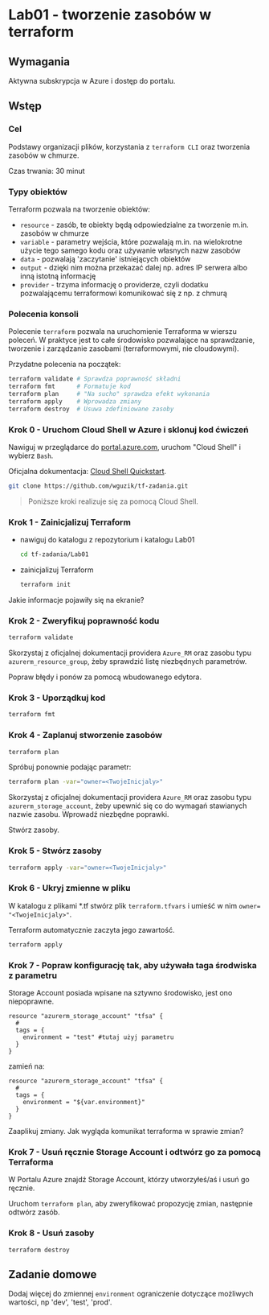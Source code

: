 # Lab01 - tworzenie zasobów w terraform

## Wymagania
Aktywna subskrypcja w Azure i dostęp do portalu.

## Wstęp
### Cel
Podstawy organizacji plików, korzystania z `terraform CLI` oraz tworzenia zasobów w chmurze.

Czas trwania: 30 minut

### Typy obiektów
Terraform pozwala na tworzenie obiektów:
- `resource` - zasób, te obiekty będą odpowiedzialne za tworzenie m.in. zasobów w chmurze
- `variable` - parametry wejścia, które pozwalają m.in. na wielokrotne użycie tego samego kodu oraz używanie własnych nazw zasobów
- `data` - pozwalają 'zaczytanie' istniejących obiektów
- `output` - dzięki nim można przekazać dalej np. adres IP serwera albo inną istotną informację
- `provider` - trzyma informację o providerze, czyli dodatku pozwalającemu terraformowi komunikować się z np. z chmurą

### Polecenia konsoli
Polecenie `terraform` pozwala na uruchomienie Terraforma w wierszu poleceń. W praktyce jest to całe środowisko pozwalające na sprawdzanie, tworzenie i zarządzanie zasobami (terraformowymi, nie cloudowymi).

Przydatne polecenia na początek:
```bash
terraform validate # Sprawdza poprawność składni
terraform fmt      # Formatuje kod
terraform plan     # "Na sucho" sprawdza efekt wykonania
terraform apply    # Wprowadza zmiany
terraform destroy  # Usuwa zdefiniowane zasoby
```

### Krok 0 - Uruchom Cloud Shell w Azure i sklonuj kod ćwiczeń
Nawiguj w przeglądarce do [portal.azure.com](https://portal.azure.com), uruchom "Cloud Shell" i wybierz `Bash`.

Oficjalna dokumentacja: [Cloud Shell Quickstart](https://github.com/MicrosoftDocs/azure-docs/blob/main/articles/cloud-shell/quickstart.md).

```bash
git clone https://github.com/wguzik/tf-zadania.git
```

> Poniższe kroki realizuje się za pomocą Cloud Shell.

### Krok 1 - Zainicjalizuj Terraform
- nawiguj do katalogu z repozytorium i katalogu Lab01
  ```bash
  cd tf-zadania/Lab01
  ```

- zainicjalizuj Terraform
  ```bash
  terraform init
  ```

Jakie informacje pojawiły się na ekranie?

### Krok 2 - Zweryfikuj poprawność kodu

```bash
terraform validate
```

Skorzystaj z oficjalnej dokumentacji providera `Azure_RM` oraz zasobu typu `azurerm_resource_group`, żeby sprawdzić listę niezbędnych parametrów.

Popraw błędy i ponów za pomocą wbudowanego edytora.

### Krok 3 - Uporządkuj kod

```bash
terraform fmt
```

### Krok 4 - Zaplanuj stworzenie zasobów

```bash
terraform plan
```

Spróbuj ponownie podając parametr:

```bash
terraform plan -var="owner=<TwojeInicjaly>"
```

Skorzystaj z oficjalnej dokumentacji providera `Azure_RM` oraz zasobu typu `azurerm_storage_account`, żeby upewnić się co do wymagań stawianych nazwie zasobu.
Wprowadź niezbędne poprawki.

Stwórz zasoby.

### Krok 5 - Stwórz zasoby

```bash
terraform apply -var="owner=<TwojeInicjaly>"
```

### Krok 6 - Ukryj zmienne w pliku

W katalogu z plikami *.tf stwórz plik `terraform.tfvars` i umieść w nim `owner= "<TwojeInicjaly>"`.

Terraform automatycznie zaczyta jego zawartość.

```bash
terraform apply
```

### Krok 7 - Popraw konfigurację tak, aby używała taga środwiska z parametru

Storage Account posiada wpisane na sztywno środowisko, jest ono niepoprawne.

```hcl
resource "azurerm_storage_account" "tfsa" {
  #
  tags = {
    environment = "test" #tutaj użyj parametru
  }
}
```
zamień na:

```hcl
resource "azurerm_storage_account" "tfsa" {
  #
  tags = {
    environment = "${var.environment}" 
  }
}
```

Zaaplikuj zmiany.
Jak wygląda komunikat terraforma w sprawie zmian?

### Krok 7 - Usuń ręcznie Storage Account i odtwórz go za pomocą Terraforma

W Portalu Azure znajdź Storage Account, którzy utworzyłeś/aś i usuń go ręcznie.

Uruchom `terraform plan`, aby zweryfikować propozycję zmian, następnie odtwórz zasób.


### Krok 8 - Usuń zasoby

```
terraform destroy
```

## Zadanie domowe
Dodaj więcej do zmiennej `environment` ograniczenie dotyczące możliwych wartości, np 'dev', 'test', 'prod'.